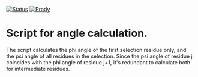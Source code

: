 [![Status](https://img.shields.io/badge/status-testing-yellow)]()
[![Prody](https://img.shields.io/badge/powered%20by-ProDy-9cf)](http://prody.csb.pitt.edu/index.html)

# Script for angle calculation.

The script calculates the phi angle of the first selection residue only, and the psi angle of all residues in the selection.
Since the psi angle of residue j coincides with the phi angle of residue j+1, it's redundant to calculate both for intermediate residues.
